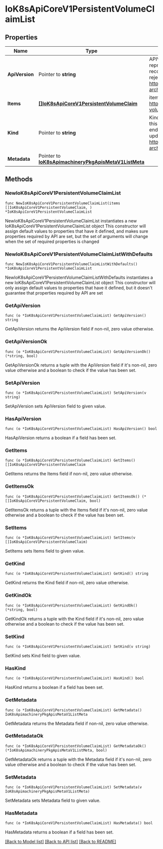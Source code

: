 # IoK8sApiCoreV1PersistentVolumeClaimList

## Properties

Name | Type | Description | Notes
------------ | ------------- | ------------- | -------------
**ApiVersion** | Pointer to **string** | APIVersion defines the versioned schema of this representation of an object. Servers should convert recognized schemas to the latest internal value, and may reject unrecognized values. More info: https://git.k8s.io/community/contributors/devel/sig-architecture/api-conventions.md#resources | [optional] 
**Items** | [**[]IoK8sApiCoreV1PersistentVolumeClaim**](IoK8sApiCoreV1PersistentVolumeClaim.md) | items is a list of persistent volume claims. More info: https://kubernetes.io/docs/concepts/storage/persistent-volumes#persistentvolumeclaims | 
**Kind** | Pointer to **string** | Kind is a string value representing the REST resource this object represents. Servers may infer this from the endpoint the client submits requests to. Cannot be updated. In CamelCase. More info: https://git.k8s.io/community/contributors/devel/sig-architecture/api-conventions.md#types-kinds | [optional] 
**Metadata** | Pointer to [**IoK8sApimachineryPkgApisMetaV1ListMeta**](IoK8sApimachineryPkgApisMetaV1ListMeta.md) |  | [optional] 

## Methods

### NewIoK8sApiCoreV1PersistentVolumeClaimList

`func NewIoK8sApiCoreV1PersistentVolumeClaimList(items []IoK8sApiCoreV1PersistentVolumeClaim, ) *IoK8sApiCoreV1PersistentVolumeClaimList`

NewIoK8sApiCoreV1PersistentVolumeClaimList instantiates a new IoK8sApiCoreV1PersistentVolumeClaimList object
This constructor will assign default values to properties that have it defined,
and makes sure properties required by API are set, but the set of arguments
will change when the set of required properties is changed

### NewIoK8sApiCoreV1PersistentVolumeClaimListWithDefaults

`func NewIoK8sApiCoreV1PersistentVolumeClaimListWithDefaults() *IoK8sApiCoreV1PersistentVolumeClaimList`

NewIoK8sApiCoreV1PersistentVolumeClaimListWithDefaults instantiates a new IoK8sApiCoreV1PersistentVolumeClaimList object
This constructor will only assign default values to properties that have it defined,
but it doesn't guarantee that properties required by API are set

### GetApiVersion

`func (o *IoK8sApiCoreV1PersistentVolumeClaimList) GetApiVersion() string`

GetApiVersion returns the ApiVersion field if non-nil, zero value otherwise.

### GetApiVersionOk

`func (o *IoK8sApiCoreV1PersistentVolumeClaimList) GetApiVersionOk() (*string, bool)`

GetApiVersionOk returns a tuple with the ApiVersion field if it's non-nil, zero value otherwise
and a boolean to check if the value has been set.

### SetApiVersion

`func (o *IoK8sApiCoreV1PersistentVolumeClaimList) SetApiVersion(v string)`

SetApiVersion sets ApiVersion field to given value.

### HasApiVersion

`func (o *IoK8sApiCoreV1PersistentVolumeClaimList) HasApiVersion() bool`

HasApiVersion returns a boolean if a field has been set.

### GetItems

`func (o *IoK8sApiCoreV1PersistentVolumeClaimList) GetItems() []IoK8sApiCoreV1PersistentVolumeClaim`

GetItems returns the Items field if non-nil, zero value otherwise.

### GetItemsOk

`func (o *IoK8sApiCoreV1PersistentVolumeClaimList) GetItemsOk() (*[]IoK8sApiCoreV1PersistentVolumeClaim, bool)`

GetItemsOk returns a tuple with the Items field if it's non-nil, zero value otherwise
and a boolean to check if the value has been set.

### SetItems

`func (o *IoK8sApiCoreV1PersistentVolumeClaimList) SetItems(v []IoK8sApiCoreV1PersistentVolumeClaim)`

SetItems sets Items field to given value.


### GetKind

`func (o *IoK8sApiCoreV1PersistentVolumeClaimList) GetKind() string`

GetKind returns the Kind field if non-nil, zero value otherwise.

### GetKindOk

`func (o *IoK8sApiCoreV1PersistentVolumeClaimList) GetKindOk() (*string, bool)`

GetKindOk returns a tuple with the Kind field if it's non-nil, zero value otherwise
and a boolean to check if the value has been set.

### SetKind

`func (o *IoK8sApiCoreV1PersistentVolumeClaimList) SetKind(v string)`

SetKind sets Kind field to given value.

### HasKind

`func (o *IoK8sApiCoreV1PersistentVolumeClaimList) HasKind() bool`

HasKind returns a boolean if a field has been set.

### GetMetadata

`func (o *IoK8sApiCoreV1PersistentVolumeClaimList) GetMetadata() IoK8sApimachineryPkgApisMetaV1ListMeta`

GetMetadata returns the Metadata field if non-nil, zero value otherwise.

### GetMetadataOk

`func (o *IoK8sApiCoreV1PersistentVolumeClaimList) GetMetadataOk() (*IoK8sApimachineryPkgApisMetaV1ListMeta, bool)`

GetMetadataOk returns a tuple with the Metadata field if it's non-nil, zero value otherwise
and a boolean to check if the value has been set.

### SetMetadata

`func (o *IoK8sApiCoreV1PersistentVolumeClaimList) SetMetadata(v IoK8sApimachineryPkgApisMetaV1ListMeta)`

SetMetadata sets Metadata field to given value.

### HasMetadata

`func (o *IoK8sApiCoreV1PersistentVolumeClaimList) HasMetadata() bool`

HasMetadata returns a boolean if a field has been set.


[[Back to Model list]](../README.md#documentation-for-models) [[Back to API list]](../README.md#documentation-for-api-endpoints) [[Back to README]](../README.md)


